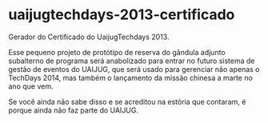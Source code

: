 uaijugtechdays-2013-certificado
===============================

Gerador do Certificado do UaijugTechdays 2013. 

Esse pequeno projeto de protótipo de reserva do gândula adjunto subalterno de programa será anabolizado 
para entrar no futuro sistema de gestão de eventos do UAIJUG, que será usado para gerenciar não apenas 
o TechDays 2014, mas também o lançamento da missão chinesa a marte no ano que vem. 

Se você ainda não sabe disso e se acreditou na estória que contaram, é porque ainda não faz parte do UAIJUG.
